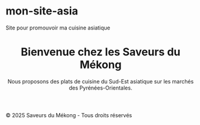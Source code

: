 # mon-site-asia
Site pour promouvoir ma cuisine asiatique
<!DOCTYPE html>
<html lang="fr">
<head>
    <meta charset="UTF-8">
    <meta name="viewport" content="width=device-width, initial-scale=1.0">
    <title>Saveurs du Mékong - Cuisine du Sud-Est Asiatique</title>
    <link rel="stylesheet" href="styles.css">
</head>
<body>
    <header>
        <h1>Bienvenue chez les Saveurs du Mékong</h1>
        <p>Nous proposons des plats de cuisine du Sud-Est asiatique sur les marchés des Pyrénées-Orientales.</p>
    </header>
    <footer>
        <p>&copy; 2025 Saveurs du Mékong - Tous droits réservés</p>
    </footer>
</body>
</html>

